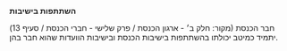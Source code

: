 **השתתפות בישיבות**

(מקור: חלק ב׳ - ארגון הכנסת / פרק שלישי - חברי הכנסת / סעיף 13)
חבר הכנסת יתמיד כמיטב יכולתו בהשתתפות בישיבות הכנסת ובישיבות הוועדות שהוא חבר בהן.
